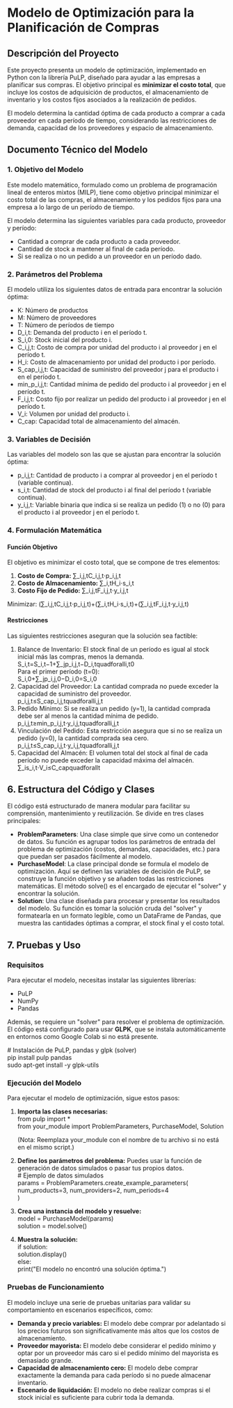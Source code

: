 # **Modelo de Optimización para la Planificación de Compras**

## **Descripción del Proyecto**

Este proyecto presenta un modelo de optimización, implementado en Python con la librería PuLP, diseñado para ayudar a las empresas a planificar sus compras. El objetivo principal es **minimizar el costo total**, que incluye los costos de adquisición de productos, el almacenamiento de inventario y los costos fijos asociados a la realización de pedidos.

El modelo determina la cantidad óptima de cada producto a comprar a cada proveedor en cada período de tiempo, considerando las restricciones de demanda, capacidad de los proveedores y espacio de almacenamiento.

## **Documento Técnico del Modelo**

### **1\. Objetivo del Modelo**

Este modelo matemático, formulado como un problema de programación lineal de enteros mixtos (MILP), tiene como objetivo principal minimizar el costo total de las compras, el almacenamiento y los pedidos fijos para una empresa a lo largo de un período de tiempo.

El modelo determina las siguientes variables para cada producto, proveedor y período:

* Cantidad a comprar de cada producto a cada proveedor.  
* Cantidad de stock a mantener al final de cada período.  
* Si se realiza o no un pedido a un proveedor en un período dado.

### **2\. Parámetros del Problema**

El modelo utiliza los siguientes datos de entrada para encontrar la solución óptima:

* K: Número de productos  
* M: Número de proveedores  
* T: Número de períodos de tiempo  
* D\_i,t: Demanda del producto i en el período t.  
* S\_i,0: Stock inicial del producto i.  
* C\_i,j,t: Costo de compra por unidad del producto i al proveedor j en el período t.  
* H\_i: Costo de almacenamiento por unidad del producto i por período.  
* S\_cap\_i,j,t: Capacidad de suministro del proveedor j para el producto i en el período t.  
* min\_p\_i,j,t: Cantidad mínima de pedido del producto i al proveedor j en el período t.  
* F\_i,j,t: Costo fijo por realizar un pedido del producto i al proveedor j en el período t.  
* V\_i: Volumen por unidad del producto i.  
* C\_cap: Capacidad total de almacenamiento del almacén.

### **3\. Variables de Decisión**

Las variables del modelo son las que se ajustan para encontrar la solución óptima:

* p\_i,j,t: Cantidad de producto i a comprar al proveedor j en el período t (variable continua).  
* s\_i,t: Cantidad de stock del producto i al final del período t (variable continua).  
* y\_i,j,t: Variable binaria que indica si se realiza un pedido (1) o no (0) para el producto i al proveedor j en el período t.

### **4\. Formulación Matemática**

#### **Función Objetivo**

El objetivo es minimizar el costo total, que se compone de tres elementos:

1. **Costo de Compra:** ∑\_i,j,tC\_i,j,t⋅p\_i,j,t  
2. **Costo de Almacenamiento:** ∑\_i,tH\_i⋅s\_i,t  
3. **Costo Fijo de Pedido:** ∑\_i,j,tF\_i,j,t⋅y\_i,j,t

Minimizar: (∑\_i,j,tC\_i,j,t⋅p\_i,j,t)+(∑\_i,tH\_i⋅s\_i,t)+(∑\_i,j,tF\_i,j,t⋅y\_i,j,t)

#### **Restricciones**

Las siguientes restricciones aseguran que la solución sea factible:

1. Balance de Inventario: El stock final de un período es igual al stock inicial más las compras, menos la demanda.  
   S\_i,t=S\_i,t−1+∑\_jp\_i,j,t−D\_i,tquadforalli,t0  
   Para el primer período (t=0):  
   S\_i,0+∑\_jp\_i,j,0−D\_i,0=S\_i,0  
2. Capacidad del Proveedor: La cantidad comprada no puede exceder la capacidad de suministro del proveedor.  
   p\_i,j,t≤S\_cap\_i,j,tquadforalli,j,t  
3. Pedido Mínimo: Si se realiza un pedido (y=1), la cantidad comprada debe ser al menos la cantidad mínima de pedido.  
   p\_i,j,t≥min\_p\_i,j,t⋅y\_i,j,tquadforalli,j,t  
4. Vinculación del Pedido: Esta restricción asegura que si no se realiza un pedido (y=0), la cantidad comprada sea cero.  
   p\_i,j,t≤S\_cap\_i,j,t⋅y\_i,j,tquadforalli,j,t  
5. Capacidad del Almacén: El volumen total del stock al final de cada período no puede exceder la capacidad máxima del almacén.  
   ∑\_is\_i,t⋅V\_i≤C\_capquadforallt

## **6\. Estructura del Código y Clases**

El código está estructurado de manera modular para facilitar su comprensión, mantenimiento y reutilización. Se divide en tres clases principales:

* **ProblemParameters**: Una clase simple que sirve como un contenedor de datos. Su función es agrupar todos los parámetros de entrada del problema de optimización (costos, demandas, capacidades, etc.) para que puedan ser pasados fácilmente al modelo.  
* **PurchaseModel**: La clase principal donde se formula el modelo de optimización. Aquí se definen las variables de decisión de PuLP, se construye la función objetivo y se añaden todas las restricciones matemáticas. El método solve() es el encargado de ejecutar el "solver" y encontrar la solución.  
* **Solution**: Una clase diseñada para procesar y presentar los resultados del modelo. Su función es tomar la solución cruda del "solver" y formatearla en un formato legible, como un DataFrame de Pandas, que muestra las cantidades óptimas a comprar, el stock final y el costo total.

## **7\. Pruebas y Uso**

### **Requisitos**

Para ejecutar el modelo, necesitas instalar las siguientes librerías:

* PuLP  
* NumPy  
* Pandas

Además, se requiere un "solver" para resolver el problema de optimización. El código está configurado para usar **GLPK**, que se instala automáticamente en entornos como Google Colab si no está presente.

\# Instalación de PuLP, pandas y glpk (solver)  
pip install pulp pandas  
sudo apt-get install \-y glpk-utils

### **Ejecución del Modelo**

Para ejecutar el modelo de optimización, sigue estos pasos:

1. **Importa las clases necesarias:**  
   from pulp import \*  
   from your\_module import ProblemParameters, PurchaseModel, Solution

   (Nota: Reemplaza your\_module con el nombre de tu archivo si no está en el mismo script.)  
2. **Define los parámetros del problema:** Puedes usar la función de generación de datos simulados o pasar tus propios datos.  
   \# Ejemplo de datos simulados  
   params \= ProblemParameters.create\_example\_parameters(  
       num\_products=3, num\_providers=2, num\_periods=4  
   )

3. **Crea una instancia del modelo y resuelve:**  
   model \= PurchaseModel(params)  
   solution \= model.solve()

4. **Muestra la solución:**  
   if solution:  
       solution.display()  
   else:  
       print("El modelo no encontró una solución óptima.")

### **Pruebas de Funcionamiento**

El modelo incluye una serie de pruebas unitarias para validar su comportamiento en escenarios específicos, como:

* **Demanda y precio variables:** El modelo debe comprar por adelantado si los precios futuros son significativamente más altos que los costos de almacenamiento.  
* **Proveedor mayorista:** El modelo debe considerar el pedido mínimo y optar por un proveedor más caro si el pedido mínimo del mayorista es demasiado grande.  
* **Capacidad de almacenamiento cero:** El modelo debe comprar exactamente la demanda para cada período si no puede almacenar inventario.  
* **Escenario de liquidación:** El modelo no debe realizar compras si el stock inicial es suficiente para cubrir toda la demanda.
